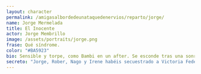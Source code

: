 ```yaml
---
layout: character
permalink: /amigasalbordedeunataquedenervios/reparto/jorge/
name: Jorge Mermelada
title: El Inocente
actor: Jorge Membrillo
image: /assets/portraits/jorge.png
frase: Qué síndrome.
color: "#BA5923"
bio: Sensible y torpe, como Bambi en un after. Se esconde tras una sonrisa enorme. Siempre está dispuesto a ayudar, aunque a veces se mete en líos sin saber muy bien cómo llegó hasta ahí. Confía demasiado en las buenas intenciones y se fía de todos, aunque no todos se fíen de él. Asegura que confía ciegamente en Natita, aunque a veces admite en voz baja que no sería tan raro desconfiar de ella también.
secreto: "Jorge, Rober, Nago y Irene habéis secuestrado a Victoria Federica. No fue por ideología, ni por venganza. Fue por una cosa más vieja que la corona: dinero. Tenéis a la Borbona escondida en un trastero climatizado de Valdemoro, bajo llave y con acceso a una máquina de vending. Pedís un rescate de 200.000 € en bitcoins (idea de Rober) y bonos de Zara (idea de Nagore).Nagore consiguió el lorazepam. No sabéis cómo, ni queréis saberlo. Se lo dio a Victoria en su bebida sin que ella lo notara. Roberto se deshizo del patinete eléctrico de V. F. para que nadie supiera que había desaparecido. Irene se hizo pasar por amiga de Victoria para acercarse a ella en la fiesta. Jorge escribió y envió el mensaje de rescate. También controla la cuenta donde debéis recibir el dinero. Pero quedó una prueba humeante en el lugar del secuestro... un piti. Objetivo conjunto:Nadie debe saber que habéis secuestrado a Victoria Federica. Podéis usar la información que tenéis sobre otros para negociar, distraer o desviar sospechas. Si uno solo de vosotros es desenmascarado, el rescate se cancela y todos perdéis. Cuidado con las parejas de los secuestradores de vuestro equipo, tenerlos vigilados..."
---
```


